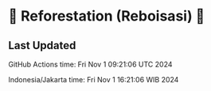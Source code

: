 
# 🌳 Reforestation (Reboisasi) 🌲

## Last Updated

GitHub Actions time: Fri Nov  1 09:21:06 UTC 2024

Indonesia/Jakarta time: Fri Nov  1 16:21:06 WIB 2024
